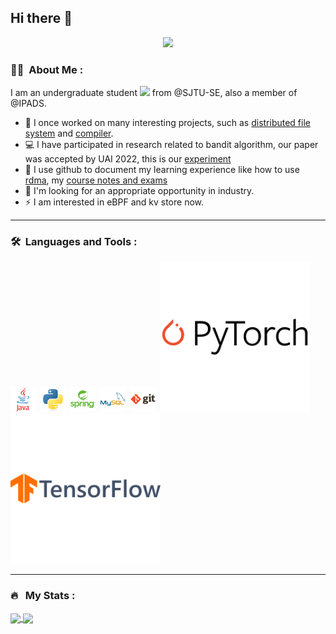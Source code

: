 ## Hi there 👋

<!--
**Finn-Neo/Finn-Neo** is a ✨ _special_ ✨ repository because its `README.md` (this file) appears on your GitHub profile.

Here are some ideas to get you started:

- 🔭 I’m currently working on ...
- 🌱 I’m currently learning ...
- 👯 I’m looking to collaborate on ...
- 🤔 I’m looking for help with ...
- 💬 Ask me about ...
- 📫 How to reach me: ...
- 😄 Pronouns: ...
- ⚡ Fun fact: ...
-->
<p align="center"><img src="https://media.giphy.com/media/Qo2dupDib32rkTY4hX/giphy.gif" width="200"/></p>


### :woman_technologist: &nbsp;About Me :

I am an undergraduate student <img src="https://media.giphy.com/media/WUlplcMpOCEmTGBtBW/giphy.gif" width="30"> from @SJTU-SE, also a member of @IPADS.

- 🔭 I once worked on many interesting projects, such as [distributed file system](https://github.com/ZhaoHaoRu/CHFS) and [compiler](https://github.com/ZhaoHaoRu/tiger-compiler).
- 💻 I have participated in research related to bandit algorithm, our paper was accepted by UAI 2022, this is our [experiment](https://github.com/ZhaoHaoRu/Federated-Clustering-of-Bandits)
- 🙂 I use github to document my learning experience like how to use [rdma](https://github.com/ZhaoHaoRu/RDMA-rsocket-example), my [course notes and exams](https://github.com/ZhaoHaoRu/SJTU-SE-Notes)
- 🌱 I'm looking for an appropriate opportunity in industry.
- ⚡ I am interested in eBPF and kv store now.
---

### 🛠 &nbsp;Languages and Tools :

<p>
<img src="https://github.com/devicons/devicon/blob/master/icons/java/java-original-wordmark.svg" title="Java" alt="Java" width="40" height="40"/>&nbsp;
<img src="https://github.com/devicons/devicon/blob/master/icons/python/python-original.svg" title="Python" alt="python" width="40" height="40"/>&nbsp;
<img src="https://github.com/devicons/devicon/blob/master/icons/spring/spring-original-wordmark.svg" title="Spring" alt="Spring" width="40" height="40"/>&nbsp;
<img src="https://github.com/devicons/devicon/blob/master/icons/mysql/mysql-original-wordmark.svg" title="MySQL"  alt="MySQL" width="40" height="40"/>&nbsp;
<img src="https://github.com/devicons/devicon/blob/master/icons/git/git-original-wordmark.svg" title="Git" **alt="Git" width="40" height="40"/>&nbsp;
<img src="https://github.com/devicons/devicon/blob/master/icons/pytorch/pytorch-original-wordmark.svg" title="Pytorch" **alt="Pytorch" width="240" height="240"/>&nbsp;
<img src="https://github.com/devicons/devicon/blob/master/icons/tensorflow/tensorflow-original-wordmark.svg" title="Tensorflow" **alt="Tensorflow" width="240" height="240"/>&nbsp;
</p>

---

### 🔥 &nbsp; My Stats :
<a href="https://github.com/anuraghazra/github-readme-stats">
  <img width="45%" height="auto" align="center" src="https://github-readme-stats.vercel.app/api?username=Finn-Neo&theme=react" />
</a>
<a href="https://github.com/anuraghazra/convoychat">
  <img width="45%" height="auto" align="center" src="https://github-readme-stats.vercel.app/api/wakatime?username=Finn-Neo&theme=react&layout=compact" />
</a>
<!-- [![stats](https://github-readme-stats.vercel.app/api?username=ZhaoHaoRu&theme=react)](https://github.com/anuraghazra/github-readme-stats)
[![WakaTime stats](https://github-readme-stats.vercel.app/api/wakatime?username=Haoru_Zhao&theme=react)](https://github.com/anuraghazra/github-readme-stats)
<!-- [![Top Langs](https://github-readme-stats.vercel.app/api/top-langs/?username=ZhaoHaoRu&layout=compact&theme=react)](https://github.com/anuraghazra/github-readme-stats) --!>

